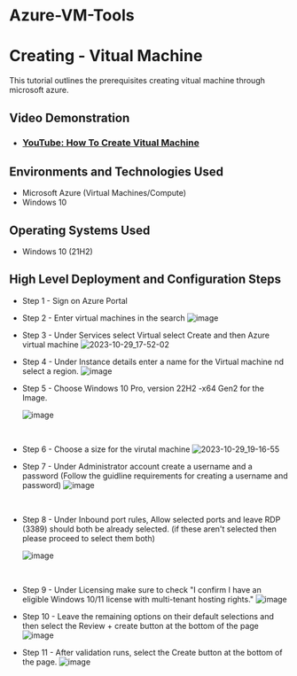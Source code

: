 # Azure-VM-Tools 



<h1>Creating - Vitual Machine</h1>
This tutorial outlines the prerequisites creating vitual machine through microsoft azure.<br />


<h2>Video Demonstration</h2>

- ### [YouTube: How To Create Vitual Machine](https://www.youtube.com/watch?v=lGnetEeOklw)

<h2>Environments and Technologies Used</h2>

- Microsoft Azure (Virtual Machines/Compute)
- Windows 10

<h2>Operating Systems Used </h2>

- Windows 10</b> (21H2)

<h2>High Level Deployment and Configuration Steps</h2>

- Step 1 - Sign on Azure Portal
- Step 2 - Enter virtual machines in the search
  ![image](https://github.com/Gleejr/Azure-creating-a-virtual-machine/assets/148407820/4bbca0e8-e7cf-4569-8466-64a538f12705)

- Step 3 - Under Services select Virtual select Create and then Azure virtual machine
![2023-10-29_17-52-02](https://github.com/Gleejr/Azure-creating-a-virtual-machine/assets/148407820/752fe8c3-c4b3-41d2-afdf-8d27012a532d)


- Step 4 - Under Instance details enter a name for the Virtual machine nd select a region.
  ![image](https://github.com/Gleejr/Azure-creating-a-virtual-machine/assets/148407820/99c32169-b844-400a-9b15-dd87a845d509)


- Step 5 - Choose Windows 10 Pro, version 22H2 -x64 Gen2 for the Image. 

  ![image](https://github.com/Gleejr/Azure-creating-a-virtual-machine/assets/148407820/c4f6636e-b772-4c4e-a559-240c30138301)


<br />



- Step 6 - Choose a size for the virutal machine
![2023-10-29_19-16-55](https://github.com/Gleejr/Azure-creating-a-virtual-machine/assets/148407820/3f7a952c-3e42-443f-9a2d-dfeebd0f9734)


- Step 7 - Under Administrator account create a username and a password (Follow the guidline requirements for creating a username and password)
![image](https://github.com/Gleejr/Azure-creating-a-virtual-machine/assets/148407820/dd507569-e202-4389-8f06-f6a64a7c2234)

  

<br />



- Step 8 - Under Inbound port rules, Allow selected ports and leave RDP (3389) should both be already selected. (if these aren't selected then please proceed to select them both)
  
  ![image](https://github.com/Gleejr/Azure-creating-a-virtual-machine/assets/148407820/6543e060-753e-437e-b96d-bec31d706451)
<br />

- Step 9 - Under Licensing make sure to check "I confirm I have an eligible Windows 10/11 license with multi-tenant hosting rights."
  ![image](https://github.com/Gleejr/Azure-creating-a-virtual-machine/assets/148407820/9c7de4e4-5c03-4e13-bf76-2d1a134f49b0)


- Step 10 - Leave the remaining options on their default selections and then select the Review + create button at the bottom of the page
  ![image](https://github.com/Gleejr/Azure-creating-a-virtual-machine/assets/148407820/e9362617-a2af-4f24-a93c-9b0da967abac)

- Step 11 - After validation runs, select the Create button at the bottom of the page.
  ![image](https://github.com/Gleejr/Azure-creating-a-virtual-machine/assets/148407820/70f6d7ad-1105-479d-a4ee-982e08cd36b1)



<br />

  
<br />
